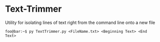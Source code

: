 # Text-Trimmer

Utility for isolating lines of text right from the command line onto a new file

```console
foo@bar:~$ py TextTrimmer.py <FileName.txt> <Beginning Text> <End Text>
```
